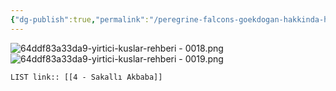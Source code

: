 ```yaml
---
{"dg-publish":true,"permalink":"/peregrine-falcons-goekdogan-hakkinda-hersey/tuerkiye-boelgesi-ve-goekdogan/4-sakalli-akbaba/"}
---
```


![64ddf83a33da9-yirtici-kuslar-rehberi - 0018.png](/img/user/64ddf83a33da9-yirtici-kuslar-rehberi%20-%200018.png)![64ddf83a33da9-yirtici-kuslar-rehberi - 0019.png](/img/user/64ddf83a33da9-yirtici-kuslar-rehberi%20-%200019.png)

`LIST link:: [[4 - Sakallı Akbaba]] `

